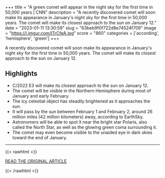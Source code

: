 +++
title = "A green comet will appear in the night sky for the first time in 50,000 years | CNN"
description = "A recently discovered comet will soon make its appearance in January's night sky for the first time in 50,000 years. The comet will make its closest approach to the sun on January 12."
date = "2023-01-11 13:30:59"
slug = "63beb9f0f722d8e74524f709"
image = "https://i.imgur.com/ITrCfeA.jpg"
score = "860"
categories = ['according', 'hemisphere', 'green']
+++

A recently discovered comet will soon make its appearance in January's night sky for the first time in 50,000 years. The comet will make its closest approach to the sun on January 12.

## Highlights

- C/2022 E3 will make its closest approach to the sun on January 12.
- The comet will be visible in the Northern Hemisphere during most of January and early February.
- The icy celestial object has steadily brightened as it approaches the sun.
- It will pass by the sun between February 1 and February 2, around 26 million miles (42 million kilometers) away, according to EarthSky.
- Astronomers will be able to spot it near the bright star Polaris, also called the North Star, as well as the glowing green coma surrounding it.
- The comet may even become visible to the unaided eye in dark skies toward the end of January.

---

{{< rawhtml >}}
  <p class="article-category">
    <a target="_blank" href="https://edition.cnn.com/2023/01/09/world/green-comet-c-2022-e3-scn/index.html">READ THE ORIGINAL ARTICLE</a>
  </p>
{{< /rawhtml >}}
